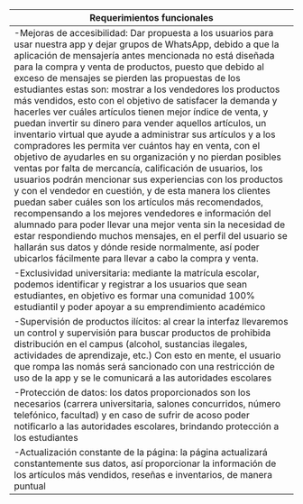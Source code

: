 
| Requerimientos funcionales |
|--|
| -Mejoras de accesibilidad: Dar propuesta a los usuarios para usar nuestra app y dejar grupos de WhatsApp, debido a que la aplicación de mensajería antes mencionada no está diseñada para la compra y venta de productos, puesto que debido al exceso de mensajes se pierden las propuestas de los estudiantes estas son: mostrar a los vendedores los productos más vendidos, esto con el objetivo de satisfacer la demanda y hacerles ver cuáles artículos tienen mejor índice de venta, y puedan invertir su dinero para vender aquellos artículos, un inventario virtual que ayude a administrar sus artículos y a los compradores les permita ver cuántos hay en venta, con el objetivo de ayudarles en su organización y no pierdan posibles ventas por falta de mercancía, calificación de usuarios, los usuarios podrán mencionar sus experiencias con los productos y con el vendedor en cuestión, y de esta manera los clientes puedan saber cuáles son los artículos más recomendados, recompensando a los mejores vendedores e información del alumnado para poder llevar una mejor venta sin la necesidad de estar respondiendo muchos mensajes, en el perfil del usuario se hallarán sus datos y dónde reside normalmente, así poder ubicarlos fácilmente para llevar a cabo la compra y venta. |
| -Exclusividad universitaria: mediante la matrícula escolar, podemos identificar y registrar a los usuarios que sean estudiantes, en objetivo es formar una comunidad 100% estudiantil y poder apoyar a su emprendimiento académico |
| -Supervisión de productos ilícitos: al crear la interfaz llevaremos un control y supervisión para buscar productos de prohibida distribución en el campus (alcohol, sustancias ilegales, actividades de aprendizaje, etc.) Con esto en mente, el usuario que rompa las nomás será sancionado con una restricción de uso de la app y se le comunicará a las autoridades escolares |
| -Protección de datos: los datos proporcionados son los necesarios (carrera universitaria, salones concurridos, número telefónico, facultad) y en caso de sufrir de acoso poder notificarlo a las autoridades escolares, brindando protección a los estudiantes |
| -Actualización constante de la página: la página actualizará constantemente sus datos, así proporcionar la información de los artículos más vendidos, reseñas e inventarios, de manera puntual |
